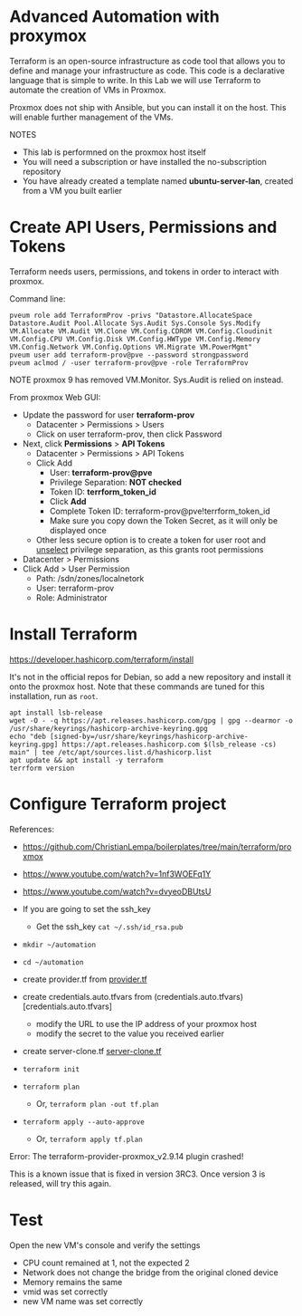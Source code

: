 # Advanced Automation with proxymox
Terraform is an open-source infrastructure as code tool that allows you to define and manage your infrastructure as code. This code is a declarative language that is simple to write. In this Lab we will use Terraform to automate the creation of VMs in Proxmox.

Proxmox does not ship with Ansible, but you can install it on the host. This will enable further management of the VMs.

NOTES
- This lab is performned on the proxmox host itself
- You will need a subscription or have installed the no-subscription repository
- You have already created a template named **ubuntu-server-lan**, created from a VM you built earlier

# Create API Users, Permissions and Tokens
Terraform needs users, permissions, and tokens in order to interact with proxmox.

Command line:
~~~
pveum role add TerraformProv -privs "Datastore.AllocateSpace Datastore.Audit Pool.Allocate Sys.Audit Sys.Console Sys.Modify VM.Allocate VM.Audit VM.Clone VM.Config.CDROM VM.Config.Cloudinit VM.Config.CPU VM.Config.Disk VM.Config.HWType VM.Config.Memory VM.Config.Network VM.Config.Options VM.Migrate VM.PowerMgmt"
pveum user add terraform-prov@pve --password strongpassword
pveum aclmod / -user terraform-prov@pve -role TerraformProv
~~~
NOTE proxmox 9 has removed VM.Monitor. Sys.Audit is relied on instead.

From proxmox Web GUI:
- Update the password for user **terraform-prov**
  - Datacenter > Permissions > Users
  - Click on user terraform-prov, then click Password
- Next, click **Permissions** > **API Tokens**
  - Datacenter > Permissions > API Tokens
  - Click Add
    - User: **terraform-prov@pve**
    - Privilege Separation: **NOT checked**
    - Token ID: **terrform_token_id**
    - Click **Add**
    - Complete Token ID: terraform-prov@pve!terrform_token_id
    - Make sure you copy down the Token Secret, as it will only be displayed once
  - Other less secure option is to create a token for user root and <ins>unselect</ins> privilege separation, as this grants root permissions
- Datacenter > Permissions
- Click Add > User Permission
  - Path: /sdn/zones/localnetork
  - User: terraform-prov
  - Role: Administrator

# Install Terraform
https://developer.hashicorp.com/terraform/install

It's not in the official repos for Debian, so add a new repository and install it onto the proxmox host. Note that these commands are tuned for this installation, run as `root`.
~~~
apt install lsb-release
wget -O - -q https://apt.releases.hashicorp.com/gpg | gpg --dearmor -o /usr/share/keyrings/hashicorp-archive-keyring.gpg
echo "deb [signed-by=/usr/share/keyrings/hashicorp-archive-keyring.gpg] https://apt.releases.hashicorp.com $(lsb_release -cs) main" | tee /etc/apt/sources.list.d/hashicorp.list
apt update && apt install -y terraform
terrform version
~~~

# Configure Terraform project
References:
- https://github.com/ChristianLempa/boilerplates/tree/main/terraform/proxmox
- https://www.youtube.com/watch?v=1nf3WOEFq1Y
- https://www.youtube.com/watch?v=dvyeoDBUtsU

- If you are going to set the ssh_key
  - Get the ssh_key `cat ~/.ssh/id_rsa.pub`
- `mkdir ~/automation`
- `cd ~/automation`
- create provider.tf from [provider.tf](provider.tf)
- create credentials.auto.tfvars from (credentials.auto.tfvars)[credentials.auto.tfvars]
  - modify the URL to use the IP address of your proxmox host
  - modify the secret to the value you received earlier
- create server-clone.tf [server-clone.tf](server-clone.tf)
- `terraform init`
- `terraform plan`
  - Or, `terraform plan -out tf.plan`
- `terraform apply --auto-approve`
  - Or, `terraform apply tf.plan`

Error: The terraform-provider-proxmox_v2.9.14 plugin crashed!

This is a known issue that is fixed in version 3RC3. Once version 3 is released, will try this again.

# Test
Open the new VM's console and verify the settings
- CPU count remained at 1, not the expected 2
- Network does not change the bridge from the original cloned device
- Memory remains the same
- vmid was set correctly
- new VM name was set correctly
